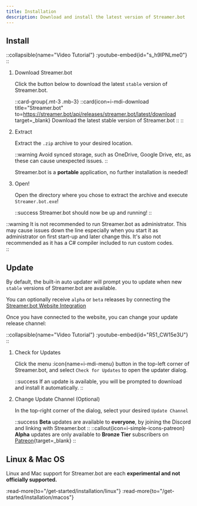 ```yaml
---
title: Installation
description: Download and install the latest version of Streamer.bot
---
```


## Install
::collapsible{name="Video Tutorial"}
  :youtube-embed{id="s_h9IPNLme0"}
::

1. Download Streamer.bot

    Click the button below to download the latest `stable` version of Streamer.bot.

    ::card-group{.mt-3 .mb-3}
      ::card{icon=i-mdi-download title="Streamer.bot" to=https://streamer.bot/api/releases/streamer.bot/latest/download target=_blank}
      Download the latest stable version of Streamer.bot
      ::
    ::

2. Extract

    Extract the `.zip` archive to your desired location.

    ::warning
    Avoid synced storage, such as OneDrive, Google Drive, etc, as these can cause unexpected issues.
    ::

    Streamer.bot is a **portable** application, no further installation is needed!

3. Open!

    Open the directory where you chose to extract the archive and execute `Streamer.bot.exe`!

    ::success
    Streamer.bot should now be up and running!
    ::

::warning
It is not recommended to run Streamer.bot as administrator. This may cause issues down the line especially when you start it as administrator on first start-up and later change this.
It's also not recommended as it has a C# compiler included to run custom codes.  
::

## Update
By default, the built-in auto updater will prompt you to update when new `stable` versions of Streamer.bot are available.

You can optionally receive `alpha` or `beta` releases by connecting the [Streamer.bot Website Integration](/guide/integrations/streamerbot)

Once you have connected to the website, you can change your update release channel:

::collapsible{name="Video Tutorial"}
  :youtube-embed{id="R51_CW15e3U"}
::

1. Check for Updates

    Click the menu :icon{name=i-mdi-menu} button in the top-left corner of Streamer.bot, and select `Check for Updates` to open the updater dialog.

    ::success
    If an update is available, you will be prompted to download and install it automatically.
    ::

2. Change Update Channel (Optional)

    In the top-right corner of the dialog, select your desired `Update Channel`

    ::success
    **Beta** updates are available to **everyone**, by joining the Discord and linking with Streamer.bot
    ::
    ::callout{icon=i-simple-icons-patreon}
    **Alpha** updates are only available to **Bronze Tier** subscribers on [Patreon](https://patreon.com/nate1280){target=_blank}
    ::


## Linux & Mac OS
Linux and Mac support for Streamer.bot are each **experimental and not officially supported.**

:read-more{to="/get-started/installation/linux"}
:read-more{to="/get-started/installation/macos"}